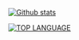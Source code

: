 [![Github stats](https://github-readme-stats.vercel.app/api?username=Vecnavium&theme=dark&count_private=true&include_all_commits=true)](#)

[![TOP LANGUAGE](https://github-readme-stats.vercel.app/api/top-langs/?username=Vecnavium&layout=compact&theme=dark&langs_count=10)](#)
